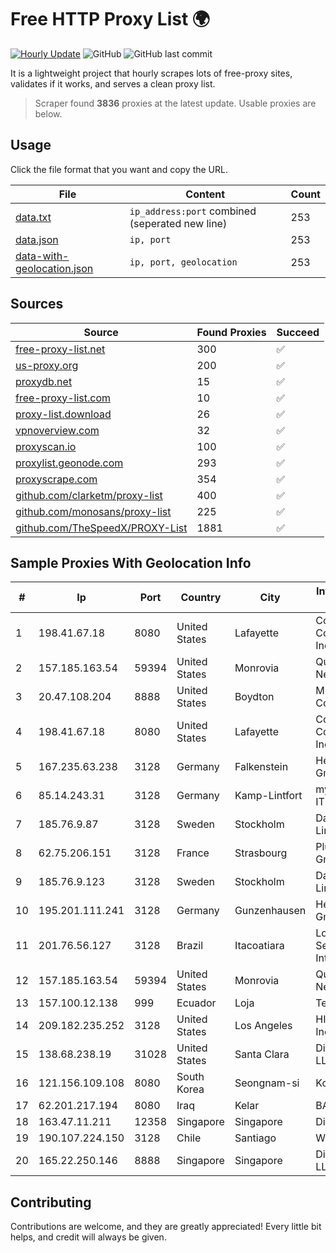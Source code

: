 
# Free HTTP Proxy List 🌍

[![Hourly Update](https://github.com/mertguvencli/http-proxy-list/actions/workflows/main.yml/badge.svg?branch=main)](https://github.com/mertguvencli/http-proxy-list/actions/workflows/main.yml)
![GitHub](https://img.shields.io/github/license/mertguvencli/http-proxy-list)
![GitHub last commit](https://img.shields.io/github/last-commit/mertguvencli/http-proxy-list)

It is a lightweight project that hourly scrapes lots of free-proxy sites, validates if it works, and serves a clean proxy list.


> Scraper found **3836** proxies at the latest update. Usable proxies are below.

## Usage

Click the file format that you want and copy the URL.


|File|Content|Count|
|----|-------|-----|
|[data.txt](https://raw.githubusercontent.com/mertguvencli/http-proxy-list/main/proxy-list/data.txt)|`ip_address:port` combined (seperated new line)|253|
|[data.json](https://raw.githubusercontent.com/mertguvencli/http-proxy-list/main/proxy-list/data.json)|`ip, port`|253|
|[data-with-geolocation.json](https://raw.githubusercontent.com/mertguvencli/http-proxy-list/main/proxy-list/data-with-geolocation.json)|`ip, port, geolocation`|253|

## Sources

|Source|Found Proxies|Succeed|
|------|-------------|-------|
|[free-proxy-list.net](https://free-proxy-list.net)|300|✅|
|[us-proxy.org](https://www.us-proxy.org)|200|✅|
|[proxydb.net](http://proxydb.net)|15|✅|
|[free-proxy-list.com](https://free-proxy-list.com/?page=&port=&type%5B%5D=http&type%5B%5D=https&up_time=0&search=Search)|10|✅|
|[proxy-list.download](https://www.proxy-list.download/HTTP)|26|✅|
|[vpnoverview.com](https://vpnoverview.com/privacy/anonymous-browsing/free-proxy-servers)|32|✅|
|[proxyscan.io](https://www.proxyscan.io)|100|✅|
|[proxylist.geonode.com](https://proxylist.geonode.com/api/proxy-list?limit=300&page=1&sort_by=lastChecked&sort_type=desc&protocols=http,https)|293|✅|
|[proxyscrape.com](https://api.proxyscrape.com/v2/?request=displayproxies&protocol=http&timeout=10000&country=all&ssl=all&anonymity=all)|354|✅|
|[github.com/clarketm/proxy-list](https://raw.githubusercontent.com/clarketm/proxy-list/master/proxy-list-raw.txt)|400|✅|
|[github.com/monosans/proxy-list](https://raw.githubusercontent.com/monosans/proxy-list/main/proxies/http.txt)|225|✅|
|[github.com/TheSpeedX/PROXY-List](https://raw.githubusercontent.com/TheSpeedX/PROXY-List/master/http.txt)|1881|✅|


## Sample Proxies With Geolocation Info

|#|Ip|Port|Country|City|Internet Service Provider|
|-|--|----|-------|----|-------------------------|
|1|198.41.67.18|8080|United States|Lafayette|Cox Communications Inc.|
|2|157.185.163.54|59394|United States|Monrovia|Quantil Networks Inc|
|3|20.47.108.204|8888|United States|Boydton|Microsoft Corporation|
|4|198.41.67.18|8080|United States|Lafayette|Cox Communications Inc.|
|5|167.235.63.238|3128|Germany|Falkenstein|Hetzner Online GmbH|
|6|85.14.243.31|3128|Germany|Kamp-Lintfort|myLoc managed IT AG|
|7|185.76.9.87|3128|Sweden|Stockholm|DataCamp Limited|
|8|62.75.206.151|3128|France|Strasbourg|PlusServer GmbH|
|9|185.76.9.123|3128|Sweden|Stockholm|DataCamp Limited|
|10|195.201.111.241|3128|Germany|Gunzenhausen|Hetzner Online GmbH|
|11|201.76.56.127|3128|Brazil|Itacoatiara|Locaweb Serviços de Internet S/A|
|12|157.185.163.54|59394|United States|Monrovia|Quantil Networks Inc|
|13|157.100.12.138|999|Ecuador|Loja|Telconet S.A|
|14|209.182.235.252|3128|United States|Los Angeles|HIVELOCITY, Inc.|
|15|138.68.238.19|31028|United States|Santa Clara|DigitalOcean, LLC|
|16|121.156.109.108|8080|South Korea|Seongnam-si|Korea Telecom|
|17|62.201.217.194|8080|Iraq|Kelar|BAG|
|18|163.47.11.211|12358|Singapore|Singapore|DigitalOcean|
|19|190.107.224.150|3128|Chile|Santiago|WOM S.A.|
|20|165.22.250.146|8888|Singapore|Singapore|DigitalOcean, LLC|



## Contributing

Contributions are welcome, and they are greatly appreciated! Every
little bit helps, and credit will always be given.

